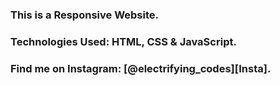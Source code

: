 ### This is a Responsive Website.

### Technologies Used: HTML, CSS & JavaScript.

### Find me on Instagram: [@electrifying_codes][Insta].

[Instagram]: https://www.instagram.com/electrifying_codes/